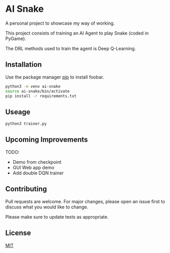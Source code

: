 # AI Snake

A personal project to showcase my way of working.

This project consists of training an AI Agent to play Snake (coded in PyGame).

The DRL methods used to train the agent is Deep Q-Learning.

## Installation

Use the package manager [pip](https://pip.pypa.io/en/stable/) to install foobar.

```bash
python3 -m venv ai-snake
source ai-snake/bin/activate
pip install -r requirements.txt
```
## Useage

```python
python3 trainer.py
```


## Upcoming Improvements

TODO:
- Demo from checkpoint
- GUI Web app demo
- Add double DQN trainer

## Contributing

Pull requests are welcome. For major changes, please open an issue first
to discuss what you would like to change.

Please make sure to update tests as appropriate.

## License

[MIT](https://choosealicense.com/licenses/mit/)